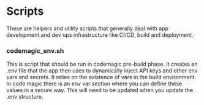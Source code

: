 # Scripts

These are helpers and utility scripts that generally deal with app development and dev ops infrastructure like CI/CD, build and deployment.

### codemagic_env.sh

This is script that should be run in codemagic pre-build phase. It creates an .env file that the app then uses to dynamically inject API keys and other env vars and secrets. It relies on the existence of vars in the build environment. In code magic there is an env var section where you can define these values in a secure way. This will need to be updated when you update the .env structure.
